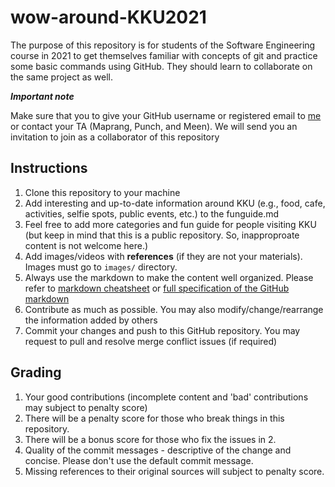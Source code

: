 # wow-around-KKU2021
The purpose of this repository is for students of the Software Engineering course in 2021 to get themselves familiar with concepts of git and practice some basic commands using GitHub. They should learn to collaborate on the same project as well.

***Important note***

Make sure that you to give your GitHub username or registered email to [me](mailto:chitsutha@kku.ac.th) or contact your TA (Maprang, Punch, and Meen). We will send you an invitation to join as a collaborator of this repository

## Instructions
1. Clone this repository to your machine
2. Add interesting and up-to-date information around KKU (e.g., food, cafe, activities, selfie spots, public events, etc.) to the funguide.md
3. Feel free to add more categories and fun guide for people visiting KKU (but keep in mind that this is a public repository. So, inapproproate content is not welcome here.)
4. Add images/videos with __references__ (if they are not your materials). Images must go to `images/` directory. 
5. Always use the markdown to make the content well organized. Please refer to [markdown cheatsheet](https://github.com/adam-p/markdown-here/wiki/Markdown-Here-Cheatsheet) or [full specification of the GitHub markdown](https://docs.github.com/en/free-pro-team@latest/github/writing-on-github)  
6. Contribute as much as possible. You may also modify/change/rearrange the information added by others
7. Commit your changes and push to this GitHub repository. You may request to pull and resolve merge conflict issues (if required)

## Grading
1. Your good contributions (incomplete content and 'bad' contributions may subject to penalty score)
2. There will be a penalty score for those who break things in this repository.
3. There will be a bonus score for those who fix the issues in 2.
4. Quality of the commit messages - descriptive of the change and concise. Please don't use the default commit message.
5. Missing references to their original sources will subject to penalty score.

